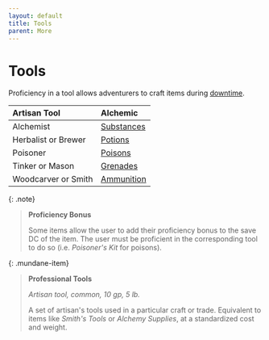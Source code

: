 ```yaml
---
layout: default
title: Tools
parent: More
---
```


# Tools

Proficiency in a tool allows adventurers to craft items during [downtime](../adventuring/downtime/alchemy).

| Artisan Tool        | Alchemic                                   |
| :------------------ | :----------------------------------------- |
| Alchemist           | [Substances](../gear/alchemics/substances) |
| Herbalist or Brewer | [Potions](../gear/alchemics/potions)       |
| Poisoner            | [Poisons](../gear/alchemics/poisons)       |
| Tinker or Mason     | [Grenades](../gear/alchemics/grenades)     |
| Woodcarver or Smith | [Ammunition](../gear/alchemics/ammunition) |


{: .note}
> **Proficiency Bonus**
> 
> Some items allow the user to add their proficiency bonus to the save DC of the item. The user must be proficient in the corresponding tool to do so (i.e. _Poisoner's Kit_ for poisons).


{: .mundane-item}
> **Professional Tools**
> 
> *Artisan tool, common, 10 gp, 5 lb.*
>
> A set of artisan's tools used in a particular craft or trade. Equivalent to items like _Smith's Tools_ or _Alchemy Supplies_, at a standardized cost and weight.
